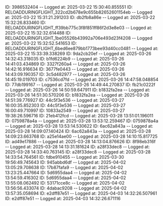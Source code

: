 ID: 3986532404 -- Logged at: 2025-03-22 15:30:40.855551
ID: RELOADDURINGFLIGHT_322cd2b678e9c655b82652601154eb -- Logged at: 2025-03-22 15:31:21.291203
ID: db2fb8a86e -- Logged at: 2025-03-22 15:32:26.833460
ID: RELOADDURINGFLIGHT_ff39bb775c3f8f851ff86f2d3e8e03 -- Logged at: 2025-03-22 15:32:32.614488
ID: RELOADDURINGFLIGHT_1be05526b43992a706e493d23f4208 -- Logged at: 2025-03-22 15:32:52.541653
ID: RELOADDURINGFLIGHT_6bed6ee879bb1773bee93d40cc0481 -- Logged at: 2025-03-22 15:33:39.338269
ID: 9da2cb20ef -- Logged at: 2025-03-26 14:32:43.318035
ID: b1fd6224b9 -- Logged at: 2025-03-26 14:41:03.434869
ID: 3327f260a4 -- Logged at: 2025-03-26 14:42:16.916634
ID: 3677fe0443 -- Logged at: 2025-03-26 14:43:09.190357
ID: 3c5d482977 -- Logged at: 2025-03-26 14:45:19.019703
ID: c7536cd7fd -- Logged at: 2025-03-26 14:47:58.048854
ID: 77db199167 -- Logged at: 2025-03-26 14:49:44.270837
ID: fb21c0222f -- Logged at: 2025-03-26 14:50:59.647911
ID: b1832fa2ea -- Logged at: 2025-03-26 14:51:30.570206
ID: b1832fa2ea -- Logged at: 2025-03-26 14:51:39.776927
ID: 44c5f3e536 -- Logged at: 2025-03-27 16:00:35.852303
ID: 44c5f3e536 -- Logged at: 2025-03-27 16:00:49.710997
ID: 10833a2549 -- Logged at: 2025-03-27 19:38:26.596716
ID: 21eb412fcd -- Logged at: 2025-03-28 13:51:01.196011
ID: 0759878a4a -- Logged at: 2025-03-28 13:53:12.259467
ID: 0759878a4a -- Logged at: 2025-03-28 13:53:14.530622
ID: 6ac62a843a -- Logged at: 2025-03-28 14:09:07.140424
ID: 6ac62a843a -- Logged at: 2025-03-28 14:09:23.663768
ID: a25e14ae00 -- Logged at: 2025-03-28 14:10:15.817725
ID: ad49e17886 -- Logged at: 2025-03-28 14:13:04.876626
ID: 8f98eb316f -- Logged at: 2025-03-28 14:13:31.181624
ID: a28f33dec8 -- Logged at: 2025-03-28 14:33:40.763145
ID: a28f33dec8 -- Logged at: 2025-03-28 14:33:54.764561
ID: fdbe910455 -- Logged at: 2025-03-30 19:56:49.745643
ID: 945abbd6df -- Logged at: 2025-04-02 13:05:29.708638
ID: 17b87fafa9 -- Logged at: 2025-04-02 13:23:25.447664
ID: 5d6955daa4 -- Logged at: 2025-04-02 13:54:59.416302
ID: 5d6955daa4 -- Logged at: 2025-04-02 13:55:08.062492
ID: 53171cce8c -- Logged at: 2025-04-02 13:56:56.433074
ID: 4dabac9208 -- Logged at: 2025-04-02 13:57:35.058694
ID: e2dff87e51 -- Logged at: 2025-04-03 14:32:26.507961
ID: e2dff87e51 -- Logged at: 2025-04-03 14:32:26.671116
